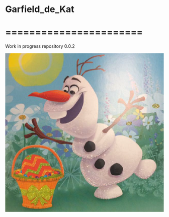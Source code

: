 # Garfield_de_Kat


=======================
=======================

Work in progress repository 0.0.2


<p align="center">
<img src="https://github.com/Garfield-de-Kat/Garfield_de_Kat/blob/master/icon-Olaf.png">
</p>
